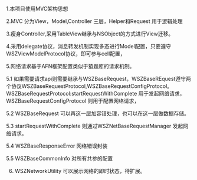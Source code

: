 1.本项目使用MVC架构思想

2.MVC 分为View，Model,Controller 三层，Helper和Request 用于逻辑处理

3.瘦身Controller,采用TableView继承与NSObject的方式进行View迁移。

4.采用delegate协议，消息转发机制实现多态进行Model配置，只要遵守WSZViewModelProtocol协议，即可参与cell配置，

5.网络请求基于AFN框架配置类似于猿题库的请求机制。

  5.1 如果需要请求api则需要继承与WSZBaseRequest，WSZBaseREquest遵守两个协议WSZBaseRequestProtocol,WSZBaseRequestConfigProtocol。
WSZBaseRequestProtocol:startRequestWithComplete 用于发起网络请求，WSZBaseRequestConfigProtocol 则用于配置网络请求，

  5.2 WSZBaseRequest 可以再这一层加容错处理，也可以在这一层做数据存储。

  5.3 startRequestWithComplete 则通过WSZNetBaseRequestManager 发起网络请求。

  5.4 WSZBaseResponseError 网络错误封装

  5.5 WSZBaseCommonInfo  对所有共参的配置

6. WSZNetworkUtility 可以展示网络的即时状态，待扩展。
